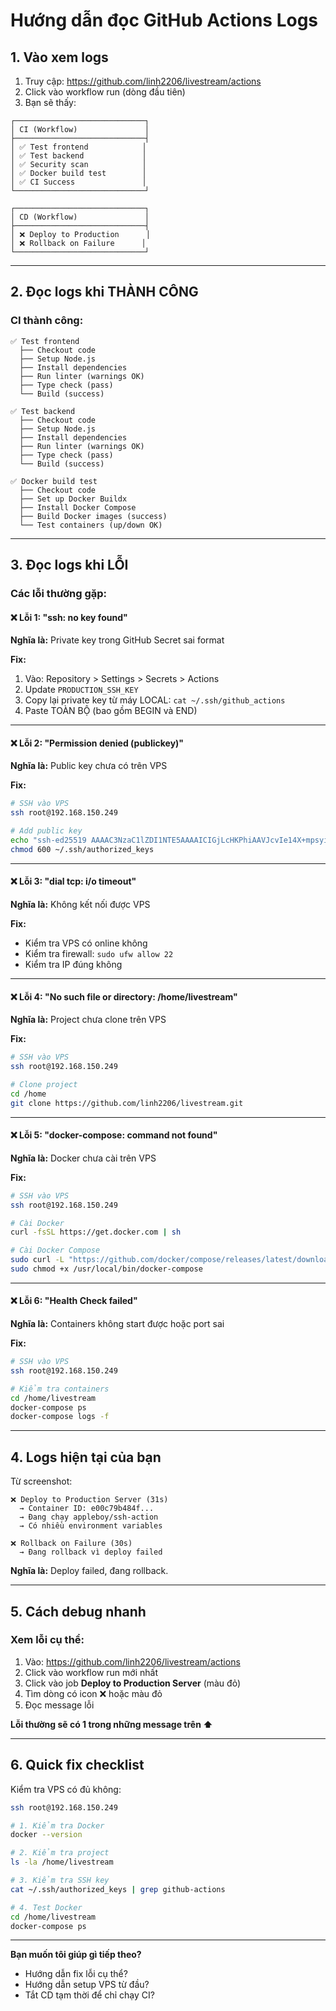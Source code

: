 # Hướng dẫn đọc GitHub Actions Logs

## 1. Vào xem logs

1. Truy cập: https://github.com/linh2206/livestream/actions
2. Click vào workflow run (dòng đầu tiên)
3. Bạn sẽ thấy:

```
┌─────────────────────────────┐
│ CI (Workflow)               │
├─────────────────────────────┤
│ ✅ Test frontend            │
│ ✅ Test backend             │
│ ✅ Security scan            │
│ ✅ Docker build test        │
│ ✅ CI Success               │
└─────────────────────────────┘

┌─────────────────────────────┐
│ CD (Workflow)               │
├─────────────────────────────┤
│ ❌ Deploy to Production      │
│ ❌ Rollback on Failure      │
└─────────────────────────────┘
```

---

## 2. Đọc logs khi THÀNH CÔNG

### CI thành công:
```
✅ Test frontend
  ├── Checkout code
  ├── Setup Node.js
  ├── Install dependencies
  ├── Run linter (warnings OK)
  ├── Type check (pass)
  └── Build (success)

✅ Test backend
  ├── Checkout code
  ├── Setup Node.js
  ├── Install dependencies
  ├── Run linter (warnings OK)
  ├── Type check (pass)
  └── Build (success)

✅ Docker build test
  ├── Checkout code
  ├── Set up Docker Buildx
  ├── Install Docker Compose
  ├── Build Docker images (success)
  └── Test containers (up/down OK)
```

---

## 3. Đọc logs khi LỖI

### Các lỗi thường gặp:

#### ❌ Lỗi 1: "ssh: no key found"
**Nghĩa là:** Private key trong GitHub Secret sai format

**Fix:**
1. Vào: Repository > Settings > Secrets > Actions
2. Update `PRODUCTION_SSH_KEY`
3. Copy lại private key từ máy LOCAL: `cat ~/.ssh/github_actions`
4. Paste TOÀN BỘ (bao gồm BEGIN và END)

---

#### ❌ Lỗi 2: "Permission denied (publickey)"
**Nghĩa là:** Public key chưa có trên VPS

**Fix:**
```bash
# SSH vào VPS
ssh root@192.168.150.249

# Add public key
echo "ssh-ed25519 AAAAC3NzaC1lZDI1NTE5AAAAICIGjLcHKPhiAAVJcvIe14X+mpsyi+k0jLzVUoSq0u90 github-actions-deploy" >> ~/.ssh/authorized_keys
chmod 600 ~/.ssh/authorized_keys
```

---

#### ❌ Lỗi 3: "dial tcp: i/o timeout"
**Nghĩa là:** Không kết nối được VPS

**Fix:**
- Kiểm tra VPS có online không
- Kiểm tra firewall: `sudo ufw allow 22`
- Kiểm tra IP đúng không

---

#### ❌ Lỗi 4: "No such file or directory: /home/livestream"
**Nghĩa là:** Project chưa clone trên VPS

**Fix:**
```bash
# SSH vào VPS
ssh root@192.168.150.249

# Clone project
cd /home
git clone https://github.com/linh2206/livestream.git
```

---

#### ❌ Lỗi 5: "docker-compose: command not found"
**Nghĩa là:** Docker chưa cài trên VPS

**Fix:**
```bash
# SSH vào VPS
ssh root@192.168.150.249

# Cài Docker
curl -fsSL https://get.docker.com | sh

# Cài Docker Compose
sudo curl -L "https://github.com/docker/compose/releases/latest/download/docker-compose-$(uname -s)-$(uname -m)" -o /usr/local/bin/docker-compose
sudo chmod +x /usr/local/bin/docker-compose
```

---

#### ❌ Lỗi 6: "Health Check failed"
**Nghĩa là:** Containers không start được hoặc port sai

**Fix:**
```bash
# SSH vào VPS
ssh root@192.168.150.249

# Kiểm tra containers
cd /home/livestream
docker-compose ps
docker-compose logs -f
```

---

## 4. Logs hiện tại của bạn

Từ screenshot:
```
❌ Deploy to Production Server (31s)
  → Container ID: e00c79b484f...
  → Đang chạy appleboy/ssh-action
  → Có nhiều environment variables
  
❌ Rollback on Failure (30s)
  → Đang rollback vì deploy failed
```

**Nghĩa là:** Deploy failed, đang rollback.

---

## 5. Cách debug nhanh

### Xem lỗi cụ thể:
1. Vào: https://github.com/linh2206/livestream/actions
2. Click vào workflow run mới nhất
3. Click vào job **Deploy to Production Server** (màu đỏ)
4. Tìm dòng có icon ❌ hoặc màu đỏ
5. Đọc message lỗi

**Lỗi thường sẽ có 1 trong những message trên ⬆️**

---

## 6. Quick fix checklist

Kiểm tra VPS có đủ không:
```bash
ssh root@192.168.150.249

# 1. Kiểm tra Docker
docker --version

# 2. Kiểm tra project
ls -la /home/livestream

# 3. Kiểm tra SSH key
cat ~/.ssh/authorized_keys | grep github-actions

# 4. Test Docker
cd /home/livestream
docker-compose ps
```

---

**Bạn muốn tôi giúp gì tiếp theo?**
- Hướng dẫn fix lỗi cụ thể?
- Hướng dẫn setup VPS từ đầu?
- Tắt CD tạm thời để chỉ chạy CI?

